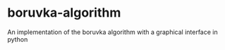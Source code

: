 # boruvka-algorithm
An implementation of the boruvka algorithm with a graphical interface in python 
